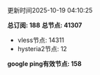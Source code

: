 更新时间2025-10-19 04:10:25

**总订阅: 188**
**总节点: 41307**
- vless节点: 14311
- hysteria2节点: 12

**google ping有效节点: 158**
